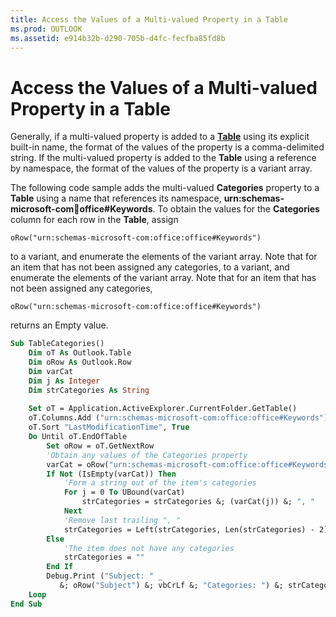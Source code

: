 ```yaml
---
title: Access the Values of a Multi-valued Property in a Table
ms.prod: OUTLOOK
ms.assetid: e914b32b-d290-705b-d4fc-fecfba85fd8b
---
```



# Access the Values of a Multi-valued Property in a Table

Generally, if a multi-valued property is added to a  **[Table](table-object-outlook.md)** using its explicit built-in name, the format of the values of the property is a comma-delimited string. If the multi-valued property is added to the **Table** using a reference by namespace, the format of the values of the property is a variant array.

The following code sample adds the multi-valued  **Categories** property to a **Table** using a name that references its namespace, **urn:schemas-microsoft-com:office:office#Keywords**. To obtain the values for the  **Categories** column for each row in the **Table**, assign



```
oRow("urn:schemas-microsoft-com:office:office#Keywords")
```

to a variant, and enumerate the elements of the variant array. Note that for an item that has not been assigned any categories, to a variant, and enumerate the elements of the variant array. Note that for an item that has not been assigned any categories, 



```
oRow("urn:schemas-microsoft-com:office:office#Keywords")
```

returns an Empty value.



```vb
Sub TableCategories() 
    Dim oT As Outlook.Table 
    Dim oRow As Outlook.Row 
    Dim varCat 
    Dim j As Integer 
    Dim strCategories As String 
 
    Set oT = Application.ActiveExplorer.CurrentFolder.GetTable() 
    oT.Columns.Add ("urn:schemas-microsoft-com:office:office#Keywords") 
    oT.Sort "LastModificationTime", True 
    Do Until oT.EndOfTable 
        Set oRow = oT.GetNextRow 
        'Obtain any values of the Categories property 
        varCat = oRow("urn:schemas-microsoft-com:office:office#Keywords") 
        If Not (IsEmpty(varCat)) Then 
            'Form a string out of the item's categories 
            For j = 0 To UBound(varCat) 
                strCategories = strCategories &; (varCat(j)) &; ", " 
            Next 
            'Remove last trailing ", " 
            strCategories = Left(strCategories, Len(strCategories) - 2) 
        Else 
            'The item does not have any categories 
            strCategories = "" 
        End If 
        Debug.Print ("Subject: " _ 
           &; oRow("Subject") &; vbCrLf &; "Categories: ") &; strCategories &; vbCrLf 
    Loop 
End Sub
```


